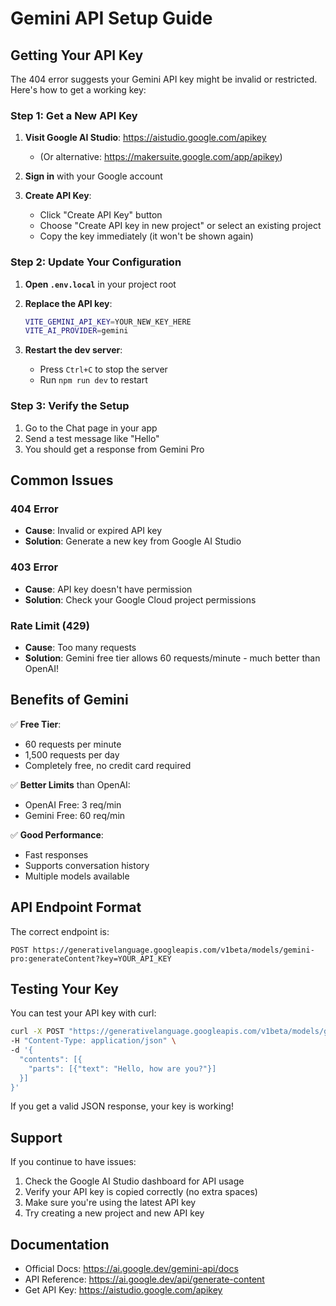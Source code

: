 # Gemini API Setup Guide

## Getting Your API Key

The 404 error suggests your Gemini API key might be invalid or restricted. Here's how to get a working key:

### Step 1: Get a New API Key

1. **Visit Google AI Studio**: https://aistudio.google.com/apikey
   - (Or alternative: https://makersuite.google.com/app/apikey)

2. **Sign in** with your Google account

3. **Create API Key**:
   - Click "Create API Key" button
   - Choose "Create API key in new project" or select an existing project
   - Copy the key immediately (it won't be shown again)

### Step 2: Update Your Configuration

1. **Open `.env.local`** in your project root

2. **Replace the API key**:
   ```bash
   VITE_GEMINI_API_KEY=YOUR_NEW_KEY_HERE
   VITE_AI_PROVIDER=gemini
   ```

3. **Restart the dev server**:
   - Press `Ctrl+C` to stop the server
   - Run `npm run dev` to restart

### Step 3: Verify the Setup

1. Go to the Chat page in your app
2. Send a test message like "Hello"
3. You should get a response from Gemini Pro

## Common Issues

### 404 Error
- **Cause**: Invalid or expired API key
- **Solution**: Generate a new key from Google AI Studio

### 403 Error
- **Cause**: API key doesn't have permission
- **Solution**: Check your Google Cloud project permissions

### Rate Limit (429)
- **Cause**: Too many requests
- **Solution**: Gemini free tier allows 60 requests/minute - much better than OpenAI!

## Benefits of Gemini

✅ **Free Tier**:
- 60 requests per minute
- 1,500 requests per day
- Completely free, no credit card required

✅ **Better Limits** than OpenAI:
- OpenAI Free: 3 req/min
- Gemini Free: 60 req/min

✅ **Good Performance**:
- Fast responses
- Supports conversation history
- Multiple models available

## API Endpoint Format

The correct endpoint is:
```
POST https://generativelanguage.googleapis.com/v1beta/models/gemini-pro:generateContent?key=YOUR_API_KEY
```

## Testing Your Key

You can test your API key with curl:

```bash
curl -X POST "https://generativelanguage.googleapis.com/v1beta/models/gemini-pro:generateContent?key=YOUR_API_KEY" \
-H "Content-Type: application/json" \
-d '{
  "contents": [{
    "parts": [{"text": "Hello, how are you?"}]
  }]
}'
```

If you get a valid JSON response, your key is working!

## Support

If you continue to have issues:
1. Check the Google AI Studio dashboard for API usage
2. Verify your API key is copied correctly (no extra spaces)
3. Make sure you're using the latest API key
4. Try creating a new project and new API key

## Documentation

- Official Docs: https://ai.google.dev/gemini-api/docs
- API Reference: https://ai.google.dev/api/generate-content
- Get API Key: https://aistudio.google.com/apikey
